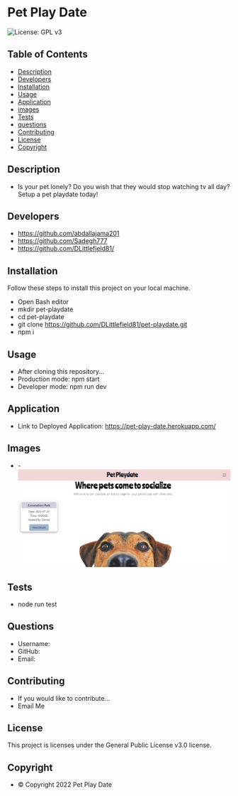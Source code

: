 
# Pet Play Date
![License: GPL v3](https://img.shields.io/badge/License-GPLv3-blue.svg)


## Table of Contents
- [Description](#description)
- [Developers](#developers)
- [Installation](#installation)
- [Usage](#usage)
- [Application](#application)
- [images](#images)
- [Tests](#tests)
- [questions](#questions)
- [Contributing](#contributing)
- [License](#license)
- [Copyright](#copyright)


## Description
- Is your pet lonely? Do you wish that they would stop watching tv all day? Setup a pet playdate today!

## Developers
- https://github.com/abdallajama201
- https://github.com/Sadegh777
- https://github.com/DLittlefield81/


## Installation
Follow these steps to install this project on your local machine.
- Open Bash editor
- mkdir pet-playdate
- cd pet-playdate
- git clone https://github.com/DLittlefield81/pet-playdate.git
- npm i


## Usage
- After cloning this repository...
- Production mode: npm start
- Developer mode: npm run dev

## Application
- Link to Deployed Application: https://pet-play-date.herokuapp.com/


## Images
- -![ECommerceBackEnd](./public/images/pet-playdate.png)

## Tests
- node run test


## Questions
- Username: 
- GitHub: 
- Email: 


## Contributing
- If you would like to contribute...
- Email Me


## License
   This project is licenses under the General Public License v3.0 license.



## Copyright
- © Copyright 2022 Pet Play Date
